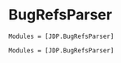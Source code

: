 # BugRefsParser

```@index
Modules = [JDP.BugRefsParser]
```

```@autodocs
Modules = [JDP.BugRefsParser]
```

